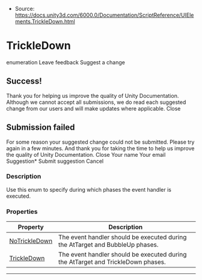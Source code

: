 * Source: https://docs.unity3d.com/6000.0/Documentation/ScriptReference/UIElements.TrickleDown.html

# TrickleDown
enumeration
Leave feedback
Suggest a change
## Success!
Thank you for helping us improve the quality of Unity Documentation. Although we cannot accept all submissions, we do read each suggested change from our users and will make updates where applicable.
Close
## Submission failed
For some reason your suggested change could not be submitted. Please <a>try again</a> in a few minutes. And thank you for taking the time to help us improve the quality of Unity Documentation.
Close
Your name Your email Suggestion* Submit suggestion
Cancel
### Description
Use this enum to specify during which phases the event handler is executed. 
### Properties
Property | Description  
---|---  
[NoTrickleDown](https://docs.unity3d.com/6000.0/Documentation/ScriptReference/UIElements.TrickleDown.NoTrickleDown.html) |  The event handler should be executed during the AtTarget and BubbleUp phases.   
[TrickleDown](https://docs.unity3d.com/6000.0/Documentation/ScriptReference/UIElements.TrickleDown.TrickleDown.html) |  The event handler should be executed during the AtTarget and TrickleDown phases.   
* * *
